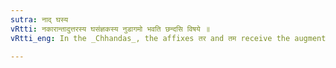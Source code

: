 ```yaml
---
sutra: नाद् घस्य
vRtti: नकारान्तादुत्तरस्य घसंज्ञकस्य नुडागमो भवति छन्दसि विषये ॥
vRtti_eng: In the _Chhandas_, the affixes तर and तम receive the augment नुट् after a stem in न् ॥

---
```

